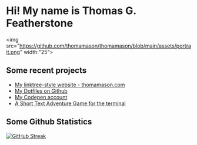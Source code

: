  # Hi! My name is **Thomas G. Featherstone**
 <img src="https://github.com/thomamason/thomamason/blob/main/assets/portrait.png" width:"25">

## Some recent projects
- [My linktree-style website - thomamason.com](https://www.thomamason.com)
- [My Dotfiles on Github](https://github.com/thomamason/dedustfiles)
- [My Codepen account](https://codepen.io/thomamason)
- [A Short Text Adventure Game for the terminal](https://github.com/thomamason/text-adventure-game)

## Some Github Statistics
[![GitHub Streak](https://github-readme-streak-stats.herokuapp.com?user=thomamason&theme=dark&date_format=M%20j%5B%2C%20Y%5D)](https://git.io/streak-stats)
